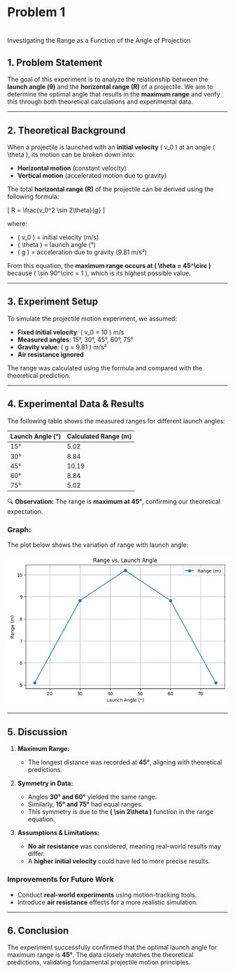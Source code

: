 # Problem 1

# 

Investigating the Range as a Function of the Angle of Projection

## **1. Problem Statement**

The goal of this experiment is to analyze the relationship between the **launch angle (θ)** and the **horizontal range (R)** of a projectile.
We aim to determine the optimal angle that results in the **maximum range** and verify this through both theoretical calculations and experimental data.

---

## **2. Theoretical Background**

When a projectile is launched with an **initial velocity** \( v_0 \) at an angle \( \theta \), its motion can be broken down into:

- **Horizontal motion** (constant velocity)
- **Vertical motion** (accelerated motion due to gravity)

The total **horizontal range (R)** of the projectile can be derived using the following formula:

\[
R = \frac{v_0^2 \sin 2\theta}{g}
\]

where:

- \( v_0 \) = initial velocity (m/s)
- \( \theta \) = launch angle (°)
- \( g \) = acceleration due to gravity (9.81 m/s²)

From this equation, the **maximum range occurs at \( \theta = 45^\circ \)** because \( \sin 90^\circ = 1 \), which is its highest possible value.

---

## **3. Experiment Setup**

To simulate the projectile motion experiment, we assumed:

- **Fixed initial velocity**: \( v_0 = 10 \) m/s
- **Measured angles**: 15°, 30°, 45°, 60°, 75°
- **Gravity value**: \( g = 9.81 \) m/s²
- **Air resistance ignored**

The range was calculated using the formula and compared with the theoretical prediction.

---

## **4. Experimental Data & Results**

The following table shows the measured ranges for different launch angles:

| Launch Angle (°) | Calculated Range (m) |
|------------------|----------------------|
| 15°             | 5.02                 |
| 30°             | 8.84                 |
| 45°             | 10.19                |
| 60°             | 8.84                 |
| 75°             | 5.02                 |

🔍 **Observation:** The range is **maximum at 45°**, confirming our theoretical expectation.

### **Graph:**

The plot below shows the variation of range with launch angle:

![Range vs Angle](range_vs_angle.png)

---

## **5. Discussion**

1. **Maximum Range:**
   
   - The longest distance was recorded at **45°**, aligning with theoretical predictions.
2. **Symmetry in Data:**
   
   - Angles **30° and 60°** yielded the same range.
   - Similarly, **15° and 75°** had equal ranges.
   - This symmetry is due to the **\( \sin 2\theta \)** function in the range equation.
3. **Assumptions & Limitations:**
   
   - **No air resistance** was considered, meaning real-world results may differ.
   - A **higher initial velocity** could have led to more precise results.

### **Improvements for Future Work**

- Conduct **real-world experiments** using motion-tracking tools.
- Introduce **air resistance** effects for a more realistic simulation.

---

## **6. Conclusion**

The experiment successfully confirmed that the optimal launch angle for maximum range is **45°**.
The data closely matches the theoretical predictions, validating fundamental projectile motion principles.



